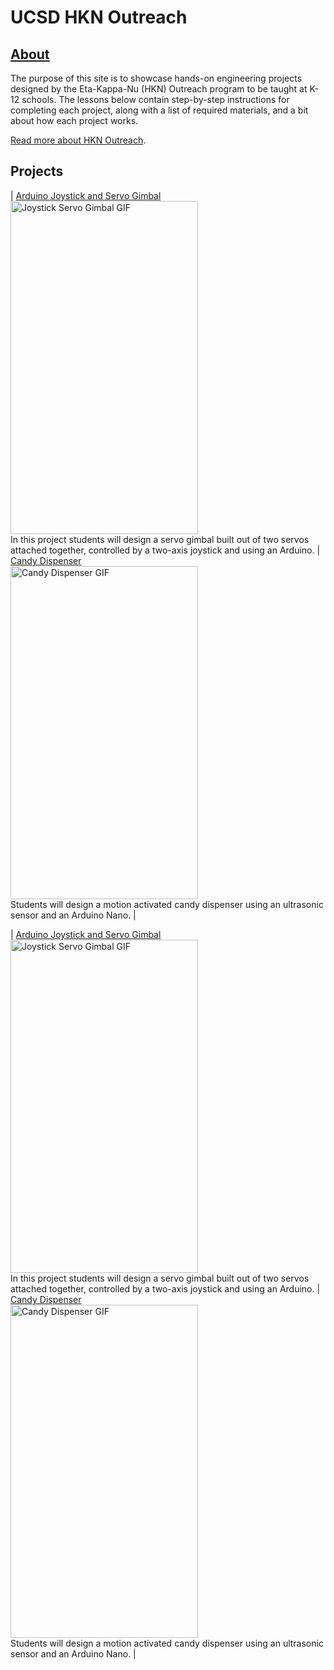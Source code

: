 # UCSD HKN Outreach

## [About](about-page.md)

The purpose of this site is to showcase hands-on engineering projects designed by the Eta-Kappa-Nu (HKN) Outreach program to be taught at K-12 schools. The lessons below contain step-by-step instructions for completing each project, along with a list of required materials, and a bit about how each project works. 

[Read more about HKN Outreach](about-page.md). 

## Projects

| [Arduino Joystick and Servo Gimbal](https://ucsd-hkn-outreach.github.io/Website/projects/joystick-servo-gimbal) <br> <a href="https://ucsd-hkn-outreach.github.io/Website/projects/joystick-servo-gimbal"> <img src="./media/joystick-servo-gimbal.gif" alt="Joystick Servo Gimbal GIF" width="300" height="533"> </a> <br> In this project students will design a servo gimbal built out of two servos attached together, controlled by a two-axis joystick and using an Arduino. | [Candy Dispenser](https://ucsd-hkn-outreach.github.io/Website/projects/candy-dispenser) <br> <a href="https://ucsd-hkn-outreach.github.io/Website/projects/candy-dispenser"> <img src="./media/candy-dispenser.gif" alt="Candy Dispenser GIF" width="300" height="533"> </a> <br> Students will design a motion activated candy dispenser using an ultrasonic sensor and an Arduino Nano. |

| [Arduino Joystick and Servo Gimbal](https://ucsd-hkn-outreach.github.io/Website/projects/joystick-servo-gimbal) <br> <a href="https://ucsd-hkn-outreach.github.io/Website/projects/joystick-servo-gimbal"> <img src="./media/joystick-servo-gimbal.gif" alt="Joystick Servo Gimbal GIF" width="300" height="533"> </a> <br> In this project students will design a servo gimbal built out of two servos attached together, controlled by a two-axis joystick and using an Arduino. | [Candy Dispenser](https://ucsd-hkn-outreach.github.io/Website/projects/candy-dispenser) <br> <a href="https://ucsd-hkn-outreach.github.io/Website/projects/candy-dispenser"> <img src="./media/candy-dispenser.gif" alt="Candy Dispenser GIF" width="300" height="533"> </a> <br> Students will design a motion activated candy dispenser using an ultrasonic sensor and an Arduino Nano. |
